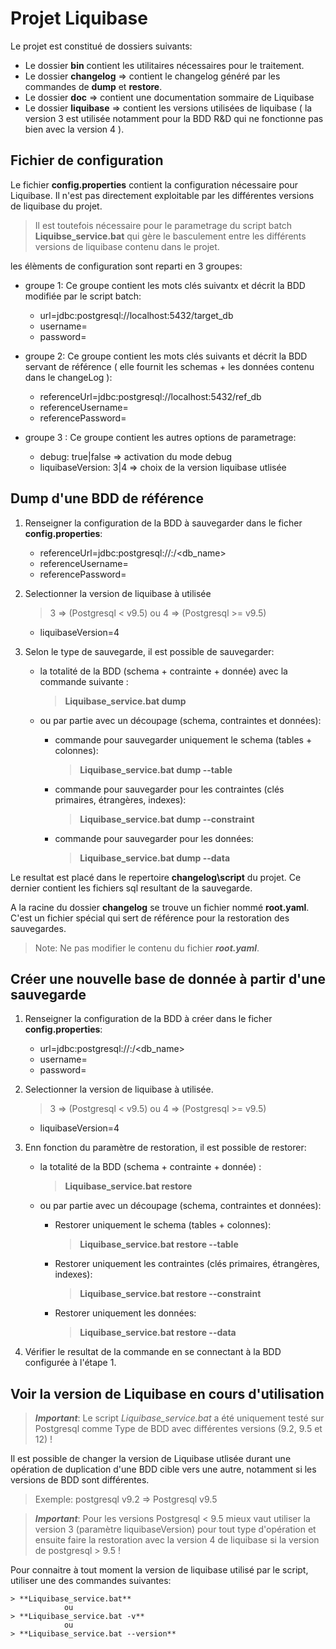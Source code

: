 # Projet Liquibase

Le projet est constitué de dossiers suivants:
 * Le dossier **bin** contient les utilitaires nécessaires pour le traitement.
 * Le dossier **changelog** => contient le changelog généré par les commandes de **dump** et **restore**.
 * Le dossier **doc** => contient une documentation sommaire de Liquibase
 * Le dossier **liquibase** => contient les versions utilisées de liquibase ( la version 3 est utilisée notamment pour la BDD R&D qui ne fonctionne pas bien avec la version 4 ).

## Fichier de configuration

Le fichier **config.properties** contient la configuration nécessaire pour Liquibase. Il n'est pas directement exploitable par les différentes versions de liquibase du projet.

>Il est toutefois nécessaire pour le parametrage du script batch **Liquibse_service.bat** qui gère le basculement entre les différents versions de liquibase contenu dans le projet.

les élèments de configuration sont reparti en 3 groupes:
* groupe 1: Ce groupe contient les mots clés suivantx et décrit la BDD modifiée par le script batch:
    * url=jdbc:postgresql://localhost:5432/target_db
    * username=<user>
    * password=<pwd>

* groupe 2: Ce groupe contient les mots clés suivants et décrit la BDD servant de référence ( elle fournit les schemas + les données contenu dans le changeLog ):
    * referenceUrl=jdbc:postgresql://localhost:5432/ref_db
    * referenceUsername=<user>
    * referencePassword=<pwd>

* groupe 3 : Ce groupe contient les autres options de parametrage:
    * debug: true|false => activation du mode debug
    * liquibaseVersion: 3|4 => choix de la version liquibase utlisée

## Dump d'une BDD de référence
 
 1. Renseigner la configuration de la BDD à sauvegarder dans le ficher **config.properties**:
    * referenceUrl=jdbc:postgresql://<server>:<port>/<db_name>
    * referenceUsername=<user>
    * referencePassword=<password>
  

2. Selectionner la version de liquibase à utilisée 
   >    3 => (Postgresql < v9.5) ou   4 => (Postgresql >= v9.5)
    * liquibaseVersion=4


3. Selon le type de sauvegarde, il est possible de sauvegarder:
   * la totalité de la BDD (schema + contrainte + donnée) avec la commande suivante :
        > **Liquibase_service.bat dump**

    * ou par partie avec un découpage (schema, contraintes et données):
       * commande pour sauvegarder uniquement le schema (tables + colonnes): 
            > **Liquibase_service.bat dump --table**

       * commande pour sauvegarder pour les contraintes (clés primaires, étrangères, indexes):
            > **Liquibase_service.bat dump --constraint**

       * commande pour sauvegarder pour les données:
            > **Liquibase_service.bat dump --data**

Le resultat est placé dans le repertoire **changelog\script** du projet. Ce dernier contient les fichiers sql resultant de la sauvegarde.

A la racine du dossier **changelog** se trouve un fichier nommé **root.yaml**.
C'est un fichier spécial qui sert de référence pour la restoration des sauvegardes. 
> Note: Ne pas modifier le contenu du fichier _**root.yaml**_.


## Créer une nouvelle base de donnée à partir d'une sauvegarde

1. Renseigner la configuration de la BDD à créer dans le ficher **config.properties**:
    * url=jdbc:postgresql://<server>:<port>/<db_name>
    * username=<user>
    * password=<password>
  

2. Selectionner la version de liquibase à utilisée.
   >    3 => (Postgresql < v9.5) ou   4 => (Postgresql >= v9.5)
    * liquibaseVersion=4

3. Enn fonction du paramètre de restoration, il est possible de restorer:
   * la totalité de la BDD (schema + contrainte + donnée) :
        > **Liquibase_service.bat restore**

    * ou par partie avec un découpage (schema, contraintes et données):
       * Restorer uniquement le schema (tables + colonnes): 
            > **Liquibase_service.bat restore --table**

       * Restorer uniquement les contraintes (clés primaires, étrangères, indexes):
            > **Liquibase_service.bat restore --constraint**

       * Restorer uniquement les données:
            > **Liquibase_service.bat restore --data**

4. Vérifier le resultat de la commande en se connectant à la BDD configurée à l'étape 1.

## Voir la version de Liquibase en cours d'utilisation

>**_Important_**: 
Le script _Liquibase_service.bat_ a été uniquement testé sur Postgresql comme Type de BDD avec différentes versions (9.2, 9.5 et 12) !

Il est possible de changer la version de Liquibase utlisée durant une opération de duplication d'une BDD cible vers une autre, notamment si les versions de BDD sont différentes.
> Exemple:  postgresql v9.2 => Postgresql v9.5 

>**_Important_**: 
Pour les versions Postgresql < 9.5 mieux vaut utiliser la version 3 (paramètre liquibaseVersion) pour tout type d'opération et ensuite faire la restoration avec la version 4 de liquibase si la version de postgresql > 9.5 !

Pour connaitre à tout moment la version de liquibase utilisé par le script, utiliser une des commandes suivantes:

    > **Liquibase_service.bat**
                ou
    > **Liquibase_service.bat -v**
                ou
    > **Liquibase_service.bat --version**
